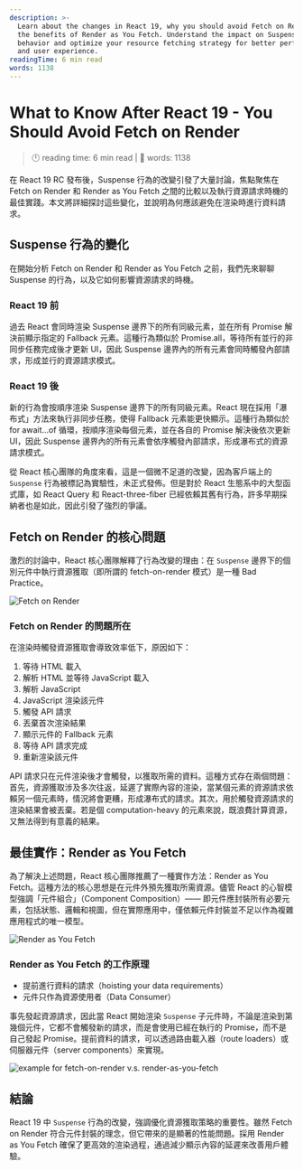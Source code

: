 ```yaml
---
description: >-
  Learn about the changes in React 19, why you should avoid Fetch on Render, and
  the benefits of Render as You Fetch. Understand the impact on Suspense
  behavior and optimize your resource fetching strategy for better performance
  and user experience.
readingTime: 6 min read
words: 1138
---
```

# What to Know After  React 19 - You Should Avoid Fetch on Render
<!-- READING-TIME:START -->
>  🕛 reading time: 6 min read | 🔖 words: 1138
<!-- READING-TIME:END -->

在 React 19 RC 發布後，Suspense 行為的改變引發了大量討論，焦點聚焦在 Fetch on Render 和 Render as You Fetch 之間的比較以及執行資源請求時機的最佳實踐。本文將詳細探討這些變化，並說明為何應該避免在渲染時進行資料請求。

## Suspense 行為的變化

在開始分析 Fetch on Render 和 Render as You Fetch 之前，我們先來聊聊 Suspense 的行為，以及它如何影響資源請求的時機。

### React 19 前

過去 React 會同時渲染 Suspense 邊界下的所有同級元素，並在所有 Promise 解決前顯示指定的 Fallback 元素。這種行為類似於 Promise.all，等待所有並行的非同步任務完成後才更新 UI，因此 Suspense 邊界內的所有元素會同時觸發內部請求，形成並行的資源請求模式。

### React 19 後

新的行為會按順序渲染 Suspense 邊界下的所有同級元素。React 現在採用「瀑布式」方法來執行非同步任務，使得 Fallback 元素能更快顯示。這種行為類似於 for await...of 循環，按順序渲染每個元素，並在各自的 Promise 解決後依次更新 UI，因此 Suspense 邊界內的所有元素會依序觸發內部請求，形成瀑布式的資源請求模式。

從 React 核心團隊的角度來看，這是一個微不足道的改變，因為客戶端上的 `Suspense` 行為被標記為實驗性，未正式發佈。但是對於 React 生態系中的大型函式庫，如 React Query 和 React-three-fiber 已經依賴其舊有行為，許多早期採納者也是如此，因此引發了強烈的爭議。

## Fetch on Render 的核心問題

激烈的討論中，React 核心團隊解釋了行為改變的理由：在 `Suspense` 邊界下的個別元件中執行資源獲取（即所謂的 fetch-on-render 模式）是一種 Bad Practice。

![Fetch on Render](/image/fetch-on-render.png)

### Fetch on Render 的問題所在

在渲染時觸發資源獲取會導致效率低下，原因如下：

1. 等待 HTML 載入
2. 解析 HTML 並等待 JavaScript 載入
3. 解析 JavaScript
4. JavaScript 渲染該元件
5. 觸發 API 請求
6. 丟棄首次渲染結果
7. 顯示元件的 Fallback 元素
8. 等待 API 請求完成
9. 重新渲染該元件

API 請求只在元件渲染後才會觸發，以獲取所需的資料。這種方式存在兩個問題：首先，資源獲取涉及多次往返，延遲了實際內容的渲染，當某個元素的資源請求依賴另一個元素時，情況將會更糟，形成瀑布式的請求。其次，用於觸發資源請求的渲染結果會被丟棄。若是個 computation-heavy 的元素來說，既浪費計算資源，又無法得到有意義的結果。

## 最佳實作：Render as You Fetch

為了解決上述問題，React 核心團隊推薦了一種實作方法：Render as You Fetch。這種方法的核心思想是在元件外預先獲取所需資源。儘管 React 的心智模型強調「元件組合」（Component Composition）—— 即元件應封裝所有必要元素，包括狀態、邏輯和視圖，但在實際應用中，僅依賴元件封裝並不足以作為複雜應用程式的唯一模型。

![Render as You Fetch](/image/render-as-you-fetch.png)

### Render as You Fetch 的工作原理

- 提前進行資料的請求（hoisting your data requirements）
- 元件只作為資源使用者（Data Consumer）

事先發起資源請求，因此當 React 開始渲染 `Suspense` 子元件時，不論是渲染到第幾個元件，它都不會觸發新的請求，而是會使用已經在執行的 Promise，而不是自己發起 Promise。提前資料的請求，可以透過路由載入器（route loaders）或伺服器元件（server components）來實現。


![example for fetch-on-render v.s. render-as-you-fetch](/image/fetch-on-render-vs-render-as-you-fetch.png)

## 結論

React 19 中 `Suspense` 行為的改變，強調優化資源獲取策略的重要性。雖然 Fetch on Render 符合元件封裝的理念，但它帶來的是顯著的性能問題。採用 Render as You Fetch 確保了更高效的渲染過程，通過減少顯示內容的延遲來改善用戶體驗。
